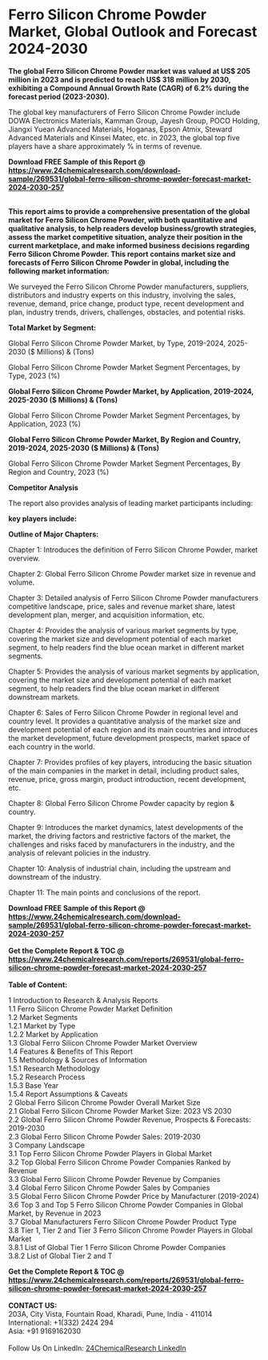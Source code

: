 <h1>Ferro Silicon Chrome Powder Market, Global Outlook and Forecast 2024-2030</h1><p><strong>The global Ferro Silicon Chrome Powder market was valued at US$ 205 million in 2023 and is predicted to reach US$ 318 million by 2030, exhibiting a Compound Annual Growth Rate (CAGR) of 6.2% during the forecast period (2023-2030).</strong></p><p>
</p><p>The global key manufacturers of Ferro Silicon Chrome Powder include DOWA Electronics Materials, Kamman Group, Jayesh Group, POCO Holding, Jiangxi Yuean Advanced Materials, Hoganas, Epson Atmix, Steward Advanced Materials and Kinsei Matec, etc. in 2023, the global top five players have a share approximately % in terms of revenue.</p><div><b>Download FREE Sample of this Report @ 
            <a href="https://www.24chemicalresearch.com/download-sample/269531/global-ferro-silicon-chrome-powder-forecast-market-2024-2030-257">
            https://www.24chemicalresearch.com/download-sample/269531/global-ferro-silicon-chrome-powder-forecast-market-2024-2030-257</a></b></div><br><p>
<strong>This report aims to provide a comprehensive presentation of the global market for Ferro Silicon Chrome Powder, with both quantitative and qualitative analysis, to help readers develop business/growth strategies, assess the market competitive situation, analyze their position in the current marketplace, and make informed business decisions regarding Ferro Silicon Chrome Powder. This report contains market size and forecasts of Ferro Silicon Chrome Powder in global, including the following market information:</strong></p><p>
</p><p>
</p><p>We surveyed the Ferro Silicon Chrome Powder manufacturers, suppliers, distributors and industry experts on this industry, involving the sales, revenue, demand, price change, product type, recent development and plan, industry trends, drivers, challenges, obstacles, and potential risks.</p><p>
<strong>Total Market by Segment:</strong></p><p>
Global Ferro Silicon Chrome Powder Market, by Type, 2019-2024, 2025-2030 ($ Millions) &amp; (Tons)</p><p>
Global Ferro Silicon Chrome Powder Market Segment Percentages, by Type, 2023 (%)</p><p>
</p><p>
</p><p><strong>Global Ferro Silicon Chrome Powder Market, by Application, 2019-2024, 2025-2030 ($ Millions) &amp; (Tons)</strong></p><p>
Global Ferro Silicon Chrome Powder Market Segment Percentages, by Application, 2023 (%)</p><p>
</p><p>
</p><p><strong>Global Ferro Silicon Chrome Powder Market, By Region and Country, 2019-2024, 2025-2030 ($ Millions) &amp; (Tons)</strong></p><p>
Global Ferro Silicon Chrome Powder Market Segment Percentages, By Region and Country, 2023 (%)</p><p>
</p><p>
</p><p><strong>Competitor Analysis</strong></p><p>
The report also provides analysis of leading market participants including:</p><p>
</p><p>
</p><p><strong>key players include:</strong></p><p>
</p><p>
</p><p><strong>Outline of Major Chapters:</strong></p><p>
Chapter 1: Introduces the definition of Ferro Silicon Chrome Powder, market overview.</p><p>
Chapter 2: Global Ferro Silicon Chrome Powder market size in revenue and volume.</p><p>
Chapter 3: Detailed analysis of Ferro Silicon Chrome Powder manufacturers competitive landscape, price, sales and revenue market share, latest development plan, merger, and acquisition information, etc.</p><p>
Chapter 4: Provides the analysis of various market segments by type, covering the market size and development potential of each market segment, to help readers find the blue ocean market in different market segments.</p><p>
Chapter 5: Provides the analysis of various market segments by application, covering the market size and development potential of each market segment, to help readers find the blue ocean market in different downstream markets.</p><p>
Chapter 6: Sales of Ferro Silicon Chrome Powder in regional level and country level. It provides a quantitative analysis of the market size and development potential of each region and its main countries and introduces the market development, future development prospects, market space of each country in the world.</p><p>
Chapter 7: Provides profiles of key players, introducing the basic situation of the main companies in the market in detail, including product sales, revenue, price, gross margin, product introduction, recent development, etc.</p><p>
Chapter 8: Global Ferro Silicon Chrome Powder capacity by region &amp; country.</p><p>
Chapter 9: Introduces the market dynamics, latest developments of the market, the driving factors and restrictive factors of the market, the challenges and risks faced by manufacturers in the industry, and the analysis of relevant policies in the industry.</p><p>
Chapter 10: Analysis of industrial chain, including the upstream and downstream of the industry.</p><p>
Chapter 11: The main points and conclusions of the report.</p><div><b>Download FREE Sample of this Report @ 
            <a href="https://www.24chemicalresearch.com/download-sample/269531/global-ferro-silicon-chrome-powder-forecast-market-2024-2030-257">
            https://www.24chemicalresearch.com/download-sample/269531/global-ferro-silicon-chrome-powder-forecast-market-2024-2030-257</a></b></div><br><div><b>Get the Complete Report & TOC @ 
            <a href="https://www.24chemicalresearch.com/reports/269531/global-ferro-silicon-chrome-powder-forecast-market-2024-2030-257">
            https://www.24chemicalresearch.com/reports/269531/global-ferro-silicon-chrome-powder-forecast-market-2024-2030-257</a></b></div><br>
            <b>Table of Content:</b><p>1 Introduction to Research & Analysis Reports<br />
    1.1 Ferro Silicon Chrome Powder Market Definition<br />
    1.2 Market Segments<br />
        1.2.1 Market by Type<br />
        1.2.2 Market by Application<br />
    1.3 Global Ferro Silicon Chrome Powder Market Overview<br />
    1.4 Features & Benefits of This Report<br />
    1.5 Methodology & Sources of Information<br />
        1.5.1 Research Methodology<br />
        1.5.2 Research Process<br />
        1.5.3 Base Year<br />
        1.5.4 Report Assumptions & Caveats<br />
2 Global Ferro Silicon Chrome Powder Overall Market Size<br />
    2.1 Global Ferro Silicon Chrome Powder Market Size: 2023 VS 2030<br />
    2.2 Global Ferro Silicon Chrome Powder Revenue, Prospects & Forecasts: 2019-2030<br />
    2.3 Global Ferro Silicon Chrome Powder Sales: 2019-2030<br />
3 Company Landscape<br />
    3.1 Top Ferro Silicon Chrome Powder Players in Global Market<br />
    3.2 Top Global Ferro Silicon Chrome Powder Companies Ranked by Revenue<br />
    3.3 Global Ferro Silicon Chrome Powder Revenue by Companies<br />
    3.4 Global Ferro Silicon Chrome Powder Sales by Companies<br />
    3.5 Global Ferro Silicon Chrome Powder Price by Manufacturer (2019-2024)<br />
    3.6 Top 3 and Top 5 Ferro Silicon Chrome Powder Companies in Global Market, by Revenue in 2023<br />
    3.7 Global Manufacturers Ferro Silicon Chrome Powder Product Type<br />
    3.8 Tier 1, Tier 2 and Tier 3 Ferro Silicon Chrome Powder Players in Global Market<br />
        3.8.1 List of Global Tier 1 Ferro Silicon Chrome Powder Companies<br />
        3.8.2 List of Global Tier 2 and T</p><div><b>Get the Complete Report & TOC @ 
            <a href="https://www.24chemicalresearch.com/reports/269531/global-ferro-silicon-chrome-powder-forecast-market-2024-2030-257">
            https://www.24chemicalresearch.com/reports/269531/global-ferro-silicon-chrome-powder-forecast-market-2024-2030-257</a></b></div><br><b>CONTACT US:</b><br>
            203A, City Vista, Fountain Road, Kharadi, Pune, India - 411014<br>
            International: +1(332) 2424 294<br>
            Asia: +91 9169162030 <br><br>
            Follow Us On LinkedIn: <a href="https://www.linkedin.com/company/24chemicalresearch/">24ChemicalResearch LinkedIn</a>